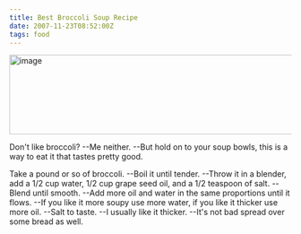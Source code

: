 ```yaml
---
title: Best Broccoli Soup Recipe
date: 2007-11-23T08:52:00Z 
tags: food
---
```

<img alt="image" height="142" src="https://ggr_com.s3.amazonaws.com/images/brocollisoup.jpg" width="512" />
<br/>

Don't like broccoli? --Me neither. --But hold on to your soup bowls, this is a way to eat it that tastes pretty good.

Take a pound or so of broccoli. --Boil it until tender. --Throw it in a blender, add a 1/2 cup water, 1/2 cup grape seed oil, and a 1/2 teaspoon of salt. --Blend until smooth. --Add more oil and water in the same proportions until it flows. --If you like it more soupy use more water, if you like it thicker use more oil. --Salt to taste. --I usually like it thicker. --It's not bad spread over some bread as well.

